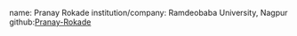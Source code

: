 name: Pranay Rokade
institution/company: Ramdeobaba University, Nagpur
github:[Pranay-Rokade](https://github.com/Pranay-Rokade)
